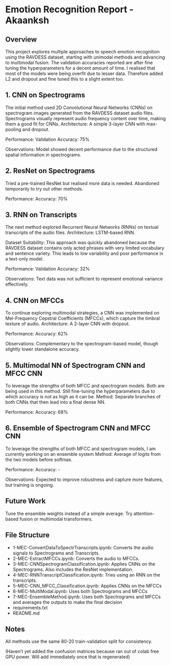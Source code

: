 # Emotion Recognition Report - Akaanksh
## Overview
This project explores multiple approaches to speech emotion recognition using the RAVDESS dataset, starting with unimodal methods and advancing to multimodal fusion.
The validation accuracies reported are after fine tuning the hyperparameters for a decent amount of time. I realised that most of the models were being overfit due to lesser data. Therefore added L2 and dropout and fine tuned this to a slight extent too.
## 1. CNN on Spectrograms
The initial method used 2D Convolutional Neural Networks (CNNs) on spectrogram images generated from the RAVDESS dataset audio files. Spectrograms visually represent audio frequency content over time, making them a good fit for CNNs.
Architecture: A simple 3-layer CNN with max-pooling and dropout.


Performance:
Validation Accuracy: 75%

Observations: Model showed decent performance due to the structured spatial information in spectrograms.
## 2. ResNet on Spectrograms
Tried a pre-trained ResNet but realised more data is needed. Abandoned temporarily to try out other methods.


Performance:
Accuracy: 70%



## 3. RNN on Transcripts
The next method explored Recurrent Neural Networks (RNNs) on textual transcripts of the audio files.
Architecture: LSTM-based RNN.


Dataset Suitability: This approach was quickly abandoned because the RAVDESS dataset contains only acted phrases with very limited vocabulary and sentence variety. This leads to low variability and poor performance in a text-only model.


Performance:
Validation Accuracy: 32%


Observations: Text data was not sufficient to represent emotional variance effectively.


## 4. CNN on MFCCs
To continue exploring multimodal strategies, a CNN was implemented on Mel-Frequency Cepstral Coefficients (MFCCs), which capture the timbral texture of audio.
Architecture: A 2-layer CNN with dropout.


Performance:
Accuracy: 62%


Observations: Complementary to the spectrogram-based model, though slightly lower standalone accuracy.


## 5. Multimodal NN of Spectrogram CNN and MFCC CNN
To leverage the strengths of both MFCC and spectrogram models. Both are being used in this method. Still fine-tuning the hyperparameters due to which accuracy is not as high as it can be.
Method: Separate branches of both CNNs that then lead into a final dense NN.


Performance:
Accuracy: 68%


## 6. Ensemble of Spectrogram CNN and MFCC CNN
To leverage the strengths of both MFCC and spectrogram models, I am currently working on an ensemble system
Method: Average of logits from the two models before softmax.


Performance:
Accuracy: - 


Observations: Expected to improve robustness and capture more features, but training is ongoing.


## Future Work
Tune the ensemble weights instead of a simple average.
Try attention-based fusion or multimodal transformers.


## File Structure
- 1-MEC-ConvertDataToSpectrTranscripts.ipynb: Converts the audio signals to Spectrograms and Transcripts.
- 2-MEC-ExtractMFCCs.ipynb: Converts the audio to MFCCs.
- 3-MEC-CNNSpectrogramClassification.ipynb: Applies CNNs on the Spectrograms. Also includes the ResNet implementation.
- 4-MEC-RNNTranscriptClassification.ipynb: Tries using an RNN on the transcripts.
- 5-MEC-CNN_MFCC_Classification.ipynb: Applies CNNs on the MFCCs
- 6-MEC-MultiModal.ipynb: Uses both Spectrograms and MFCCs
- 7-MEC-EnsembleMethod.ipynb: Uses both Spectrograms and MFCCs and averages the outputs to make the final decision
- requirements.txt
- README.md




## Notes
All methods use the same 80-20 train-validation split for consistency.



(Haven’t yet added the confusion matrices because ran out of colab free GPU power. Will add immediately once that is regenerated)
